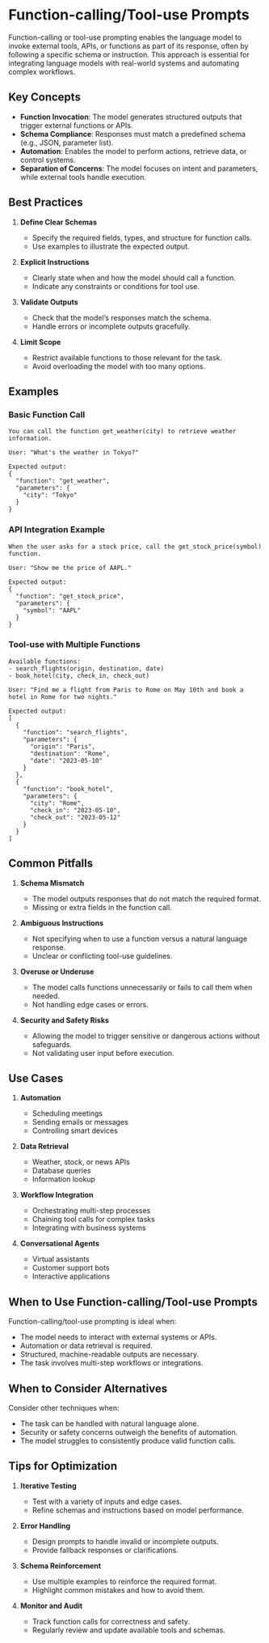 # Function-calling/Tool-use Prompts

Function-calling or tool-use prompting enables the language model to invoke external tools, APIs, or functions as part of its response, often by following a specific schema or instruction. This approach is essential for integrating language models with real-world systems and automating complex workflows.

## Key Concepts

- **Function Invocation**: The model generates structured outputs that trigger external functions or APIs.
- **Schema Compliance**: Responses must match a predefined schema (e.g., JSON, parameter list).
- **Automation**: Enables the model to perform actions, retrieve data, or control systems.
- **Separation of Concerns**: The model focuses on intent and parameters, while external tools handle execution.

## Best Practices

1. **Define Clear Schemas**
   - Specify the required fields, types, and structure for function calls.
   - Use examples to illustrate the expected output.

2. **Explicit Instructions**
   - Clearly state when and how the model should call a function.
   - Indicate any constraints or conditions for tool use.

3. **Validate Outputs**
   - Check that the model’s responses match the schema.
   - Handle errors or incomplete outputs gracefully.

4. **Limit Scope**
   - Restrict available functions to those relevant for the task.
   - Avoid overloading the model with too many options.

## Examples

### Basic Function Call
```
You can call the function get_weather(city) to retrieve weather information.

User: "What's the weather in Tokyo?"

Expected output:
{
  "function": "get_weather",
  "parameters": {
    "city": "Tokyo"
  }
}
```

### API Integration Example
```
When the user asks for a stock price, call the get_stock_price(symbol) function.

User: "Show me the price of AAPL."

Expected output:
{
  "function": "get_stock_price",
  "parameters": {
    "symbol": "AAPL"
  }
}
```

### Tool-use with Multiple Functions
```
Available functions:
- search_flights(origin, destination, date)
- book_hotel(city, check_in, check_out)

User: "Find me a flight from Paris to Rome on May 10th and book a hotel in Rome for two nights."

Expected output:
[
  {
    "function": "search_flights",
    "parameters": {
      "origin": "Paris",
      "destination": "Rome",
      "date": "2023-05-10"
    }
  },
  {
    "function": "book_hotel",
    "parameters": {
      "city": "Rome",
      "check_in": "2023-05-10",
      "check_out": "2023-05-12"
    }
  }
]
```

## Common Pitfalls

1. **Schema Mismatch**
   - The model outputs responses that do not match the required format.
   - Missing or extra fields in the function call.

2. **Ambiguous Instructions**
   - Not specifying when to use a function versus a natural language response.
   - Unclear or conflicting tool-use guidelines.

3. **Overuse or Underuse**
   - The model calls functions unnecessarily or fails to call them when needed.
   - Not handling edge cases or errors.

4. **Security and Safety Risks**
   - Allowing the model to trigger sensitive or dangerous actions without safeguards.
   - Not validating user input before execution.

## Use Cases

1. **Automation**
   - Scheduling meetings
   - Sending emails or messages
   - Controlling smart devices

2. **Data Retrieval**
   - Weather, stock, or news APIs
   - Database queries
   - Information lookup

3. **Workflow Integration**
   - Orchestrating multi-step processes
   - Chaining tool calls for complex tasks
   - Integrating with business systems

4. **Conversational Agents**
   - Virtual assistants
   - Customer support bots
   - Interactive applications

## When to Use Function-calling/Tool-use Prompts

Function-calling/tool-use prompting is ideal when:
- The model needs to interact with external systems or APIs.
- Automation or data retrieval is required.
- Structured, machine-readable outputs are necessary.
- The task involves multi-step workflows or integrations.

## When to Consider Alternatives

Consider other techniques when:
- The task can be handled with natural language alone.
- Security or safety concerns outweigh the benefits of automation.
- The model struggles to consistently produce valid function calls.

## Tips for Optimization

1. **Iterative Testing**
   - Test with a variety of inputs and edge cases.
   - Refine schemas and instructions based on model performance.

2. **Error Handling**
   - Design prompts to handle invalid or incomplete outputs.
   - Provide fallback responses or clarifications.

3. **Schema Reinforcement**
   - Use multiple examples to reinforce the required format.
   - Highlight common mistakes and how to avoid them.

4. **Monitor and Audit**
   - Track function calls for correctness and safety.
   - Regularly review and update available tools and schemas.
